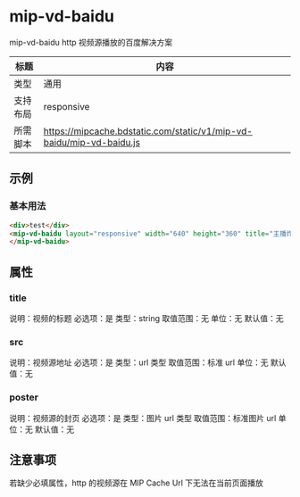 # mip-vd-baidu

mip-vd-baidu http 视频源播放的百度解决方案

标题|内容
----|----
类型|通用
支持布局|responsive
所需脚本|https://mipcache.bdstatic.com/static/v1/mip-vd-baidu/mip-vd-baidu.js

## 示例

### 基本用法
```html
<div>test</div>
<mip-vd-baidu layout="responsive" width="640" height="360" title="主播炸了赛事篇：虎大将军横刀立马" src="//gss0.bdstatic.com/-b1Caiqa0d9Bmcmop9aC2jh9h2w8e4_h7sED0YQ_t9iCPK/mda-gjkt21pkrsd8ae5y/mda-gjkt21pkrsd8ae5y.mp4" poster="http://vimg.dwstatic.com/1735/8523701/9-220x124.jpg">
</mip-vd-baidu>
```

## 属性

### title

说明：视频的标题
必选项：是
类型：string
取值范围：无
单位：无
默认值：无

### src

说明：视频源地址
必选项：是
类型：url 类型
取值范围：标准 url
单位：无
默认值：无

### poster

说明：视频源的封页
必选项：是
类型：图片 url 类型
取值范围：标准图片 url
单位：无
默认值：无

## 注意事项

若缺少必填属性，http 的视频源在 MIP Cache  Url 下无法在当前页面播放

